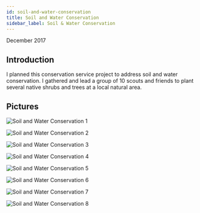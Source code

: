```yaml
---
id: soil-and-water-conservation
title: Soil and Water Conservation
sidebar_label: Soil & Water Conservation
---
```

December 2017

## Introduction

I planned this conservation service project to address soil and water conservation. I gathered and lead a group of 10 scouts and friends to plant several native shrubs and trees at a local natural area.

## Pictures

![Soil and Water Conservation 1](assets/conservation-service-projects/soil-and-water-conservation/1.jpg)

![Soil and Water Conservation 2](assets/conservation-service-projects/soil-and-water-conservation/2.jpg)

![Soil and Water Conservation 3](assets/conservation-service-projects/soil-and-water-conservation/3.jpg)

![Soil and Water Conservation 4](assets/conservation-service-projects/soil-and-water-conservation/4.jpg)

![Soil and Water Conservation 5](assets/conservation-service-projects/soil-and-water-conservation/5.jpg)

![Soil and Water Conservation 6](assets/conservation-service-projects/soil-and-water-conservation/6.jpg)

![Soil and Water Conservation 7](assets/conservation-service-projects/soil-and-water-conservation/7.jpg)

![Soil and Water Conservation 8](assets/conservation-service-projects/soil-and-water-conservation/8.jpg)
